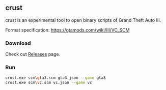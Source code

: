 ## crust

crust is an experimental tool to open binary scripts of Grand Theft Auto III.

Format specification: https://gtamods.com/wiki/III/VC_SCM


### Download

Check out [Releases](https://github.com/x87/crust/releases) page.

### Run

```sh
crust.exe scm\gta3.scm gta3.json --game gta3
crust.exe scm\vc.scm vc.json --game vc
```
